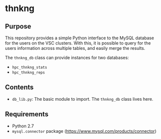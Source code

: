 # thnkng

## Purpose
This repository provides a simple Python interface to the MySQL database for the users on the VSC clusters. With this, it is possible to query for the users information across multiple tables, and easily merge the results.

The `thnkng_db` class can provide instances for two databases:
+ `hpc_thnkng_stats`
+ `hpc_thnkng_reps`

## Contents
+ `db_lib.py`: The basic module to import. The `thnkng_db` class lives here.

## Requirements
+ Python 2.7
+ `mysql.connector` package (https://www.mysql.com/products/connector)
